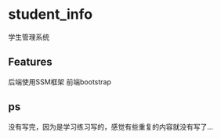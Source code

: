 # student_info
学生管理系统

## Features
 后端使用SSM框架
 前端bootstrap
 
## ps
  没有写完，因为是学习练习写的，感觉有些重复的内容就没有写了...
